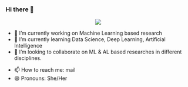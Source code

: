 ### Hi there 👋

<p align="center">
  <img src ="https://github-readme-stats.vercel.app/api?username=RUBAIATH-E-ULFATH&show_icons=true&count_private=true&theme=default&hide_border=true&hide=issues,contribs&include_all_commits=true">
</p>

<!--
**RUBAIATH-E-ULFATH/RUBAIATH-E-ULFATH** is a ✨ _special_ ✨ repository because its `README.md` (this file) appears on your GitHub profile.
Here are some ideas to get you started:-->

- 🔭 I’m currently working on Machine Learning based research
- 🌱 I’m currently learning Data Science, Deep Learning, Artificial Intelligence
- 👯 I’m looking to collaborate on ML & AL based researches in different disciplines.
<!-- - 🤔 I’m looking for help with ... -->
<!-- - 💬 Ask me about --> 
- 📫 How to reach me: mail
- 😄 Pronouns: She/Her
<!-- - ⚡ Fun fact: --> 
<!-- -->
